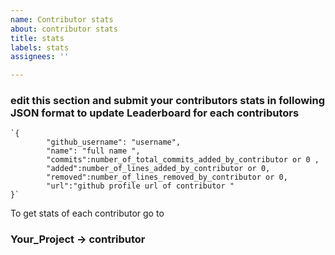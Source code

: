 ```yaml
---
name: Contributor stats
about: contributor stats
title: stats
labels: stats
assignees: ''

---
```


### edit this section and  submit your contributors stats in following JSON format to update Leaderboard for  each contributors
```
`{
        "github_username": "username",
        "name": "full name ",
        "commits":number_of_total_commits_added_by_contributor or 0 ,
        "added":number_of_lines_added_by_contributor or 0,
        "removed":number_of_lines_removed_by_contributor or 0,
        "url":"github profile url of contributor "
}`
```
To get stats of each contributor go to 
### Your_Project -> contributor
